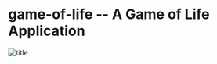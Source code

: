 # game-of-life -- A Game of Life Application

![title](https://media.giphy.com/media/87Do0SXxtPv9tofizZ/giphy.gif)

